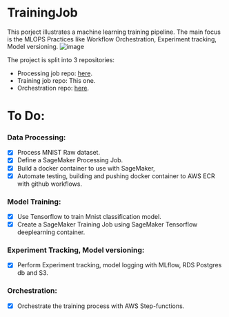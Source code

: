 # TrainingJob
This porject illustrates a machine learning training pipeline. The main focus is the MLOPS Practices like Workflow Orchestration, Experiment tracking, Model versioning.
![image](https://github.com/Abd-elr4hman/TrainingJob/assets/87248009/fa964c23-a915-44d9-94c9-0a81fe2226eb)


The project is split into 3 repositories:
* Processing job repo: [here](https://github.com/Abd-elr4hman/ProcessingJob).
* Training job repo: This one.
* Orchestration repo: [here](https://github.com/Abd-elr4hman/ML-Training-Pipeline).

  
# To Do:
### Data Processing:
* [x] Process MNIST Raw dataset.
* [x] Define a SageMaker Processing Job.
* [x] Build a docker container to use with SageMaker,
* [x] Automate testing, building and pushing docker container to AWS ECR with github workflows.
### Model Training:
* [x] Use Tensorflow to train Mnist classification model.
* [x] Create a SageMaker Training Job using SageMaker Tensorflow deeplearning container.
### Experiment Tracking, Model versioning:
* [x] Perform Experiment tracking, model logging with MLflow, RDS Postgres db and S3.
### Orchestration:
* [x] Orchestrate the training process with AWS Step-functions.
